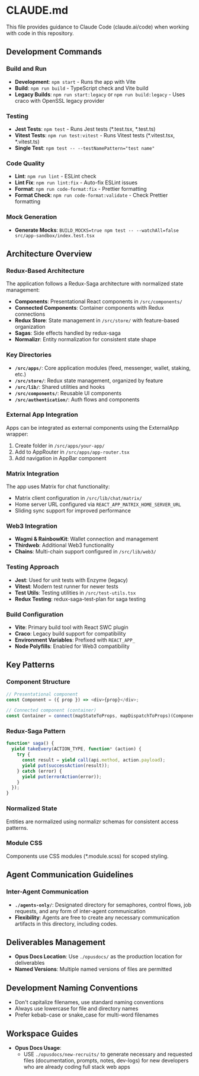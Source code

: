 # CLAUDE.md

This file provides guidance to Claude Code (claude.ai/code) when working with code in this repository.

## Development Commands

### Build and Run
- **Development**: `npm start` - Runs the app with Vite
- **Build**: `npm run build` - TypeScript check and Vite build
- **Legacy Builds**: `npm run start:legacy` or `npm run build:legacy` - Uses craco with OpenSSL legacy provider

### Testing
- **Jest Tests**: `npm test` - Runs Jest tests (*.test.tsx, *.test.ts)
- **Vitest Tests**: `npm run test:vitest` - Runs Vitest tests (*.vitest.tsx, *.vitest.ts)
- **Single Test**: `npm test -- --testNamePattern="test name"`

### Code Quality
- **Lint**: `npm run lint` - ESLint check
- **Lint Fix**: `npm run lint:fix` - Auto-fix ESLint issues
- **Format**: `npm run code-format:fix` - Prettier formatting
- **Format Check**: `npm run code-format:validate` - Check Prettier formatting

### Mock Generation
- **Generate Mocks**: `BUILD_MOCKS=true npm test -- --watchAll=false src/app-sandbox/index.test.tsx`

## Architecture Overview

### Redux-Based Architecture
The application follows a Redux-Saga architecture with normalized state management:
- **Components**: Presentational React components in `/src/components/`
- **Connected Components**: Container components with Redux connections
- **Redux Store**: State management in `/src/store/` with feature-based organization
- **Sagas**: Side effects handled by redux-saga
- **Normalizr**: Entity normalization for consistent state shape

### Key Directories
- **`/src/apps/`**: Core application modules (feed, messenger, wallet, staking, etc.)
- **`/src/store/`**: Redux state management, organized by feature
- **`/src/lib/`**: Shared utilities and hooks
- **`/src/components/`**: Reusable UI components
- **`/src/authentication/`**: Auth flows and components

### External App Integration
Apps can be integrated as external components using the ExternalApp wrapper:
1. Create folder in `/src/apps/your-app/`
2. Add to AppRouter in `/src/apps/app-router.tsx`
3. Add navigation in AppBar component

### Matrix Integration
The app uses Matrix for chat functionality:
- Matrix client configuration in `/src/lib/chat/matrix/`
- Home server URL configured via `REACT_APP_MATRIX_HOME_SERVER_URL`
- Sliding sync support for improved performance

### Web3 Integration
- **Wagmi & RainbowKit**: Wallet connection and management
- **Thirdweb**: Additional Web3 functionality
- **Chains**: Multi-chain support configured in `/src/lib/web3/`

### Testing Approach
- **Jest**: Used for unit tests with Enzyme (legacy)
- **Vitest**: Modern test runner for newer tests
- **Test Utils**: Testing utilities in `/src/test-utils.tsx`
- **Redux Testing**: redux-saga-test-plan for saga testing

### Build Configuration
- **Vite**: Primary build tool with React SWC plugin
- **Craco**: Legacy build support for compatibility
- **Environment Variables**: Prefixed with `REACT_APP_`
- **Node Polyfills**: Enabled for Web3 compatibility

## Key Patterns

### Component Structure
```typescript
// Presentational component
const Component = ({ prop }) => <div>{prop}</div>;

// Connected component (container)
const Container = connect(mapStateToProps, mapDispatchToProps)(Component);
```

### Redux-Saga Pattern
```typescript
function* saga() {
  yield takeEvery(ACTION_TYPE, function* (action) {
    try {
      const result = yield call(api.method, action.payload);
      yield put(successAction(result));
    } catch (error) {
      yield put(errorAction(error));
    }
  });
}
```

### Normalized State
Entities are normalized using normalizr schemas for consistent access patterns.

### Module CSS
Components use CSS modules (*.module.scss) for scoped styling.

## Agent Communication Guidelines

### Inter-Agent Communication
- **`./agents-only/`**: Designated directory for semaphores, control flows, job requests, and any form of inter-agent communication
- **Flexibility**: Agents are free to create any necessary communication artifacts in this directory, including codes.

## Deliverables Management
- **Opus Docs Location**: Use `./opusdocs/` as the production location for deliverables
- **Named Versions**: Multiple named versions of files are permitted

## Development Naming Conventions
- Don't capitalize filenames, use standard naming conventions
- Always use lowercase for file and directory names
- Prefer kebab-case or snake_case for multi-word filenames

## Workspace Guides
- **Opus Docs Usage**: 
  - USE `./opusdocs/new-recruits/` to generate necessary and requested files (documentation, prompts, notes, dev-logs) for new developers who are already coding full stack web apps
